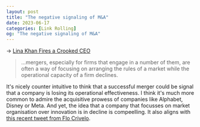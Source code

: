 ```yaml
---
layout: post
title: "The negative signaling of M&A"
date: 2023-06-17
categories: [Link Rolling]
og: "The negative signaling of M&A"
---
```


→ [Lina Khan Fires a Crooked CEO](https://www.thebignewsletter.com/p/lina-khan-fires-a-crooked-ceo)

> ...mergers, especially for firms that engage in a number of them, are often a way of focusing on arranging the rules of a market while the operational capacity of a firm declines.

It's nicely counter intuitive to think that a successful merger could be signal that a company is losing its operational effectiveness. I think it's much more common to admire the acquisitive prowess of companies like Alphabet, Disney or Meta. And yet, the idea that a company that focusses on market organisation over innovation is in decline is compeelling. It also aligns with [this recent tweet from Flo Crivelo](https://twitter.com/Altimor/status/1669678741096734720).
